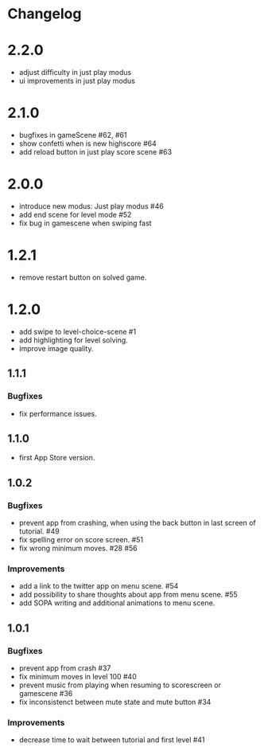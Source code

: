 # Changelog

# 2.2.0

* adjust difficulty in just play modus
* ui improvements in just play modus

# 2.1.0

* bugfixes in gameScene #62, #61
* show confetti when is new highscore #64
* add reload button in just play score scene #63

# 2.0.0

* introduce new modus: Just play modus #46
* add end scene for level mode #52
* fix bug in gamescene when swiping fast


# 1.2.1

* remove restart button on solved game.

# 1.2.0

* add swipe to level-choice-scene #1
* add highlighting for level solving.
* improve image quality.

## 1.1.1

### Bugfixes

* fix performance issues.

## 1.1.0

* first App Store version.

## 1.0.2

### Bugfixes

* prevent app from crashing, when using the back button in last screen of tutorial. #49
* fix spelling error on score screen. #51
* fix wrong minimum moves. #28 #56

### Improvements

* add a link to the twitter app on menu scene. #54
* add possibility to share thoughts about app from menu scene. #55
* add SOPA writing and additional animations to menu scene.


## 1.0.1

### Bugfixes

* prevent app from crash #37
* fix minimum moves in level 100 #40
* prevent music from playing when resuming to scorescreen or gamescene #36
* fix inconsistenct between mute state and mute button #34

### Improvements

* decrease time to wait between tutorial and first level #41
